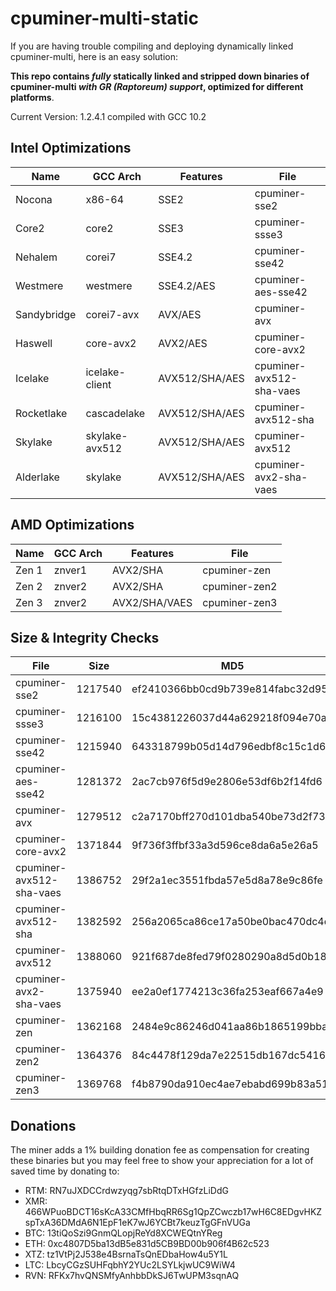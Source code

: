 # cpuminer-multi-static

If you are having trouble compiling and deploying dynamically linked cpuminer-multi, here is an easy solution:

**This repo contains _fully_ statically linked and stripped down binaries of cpuminer-multi _with GR (Raptoreum) support_, optimized for different platforms**.

Current Version: 1.2.4.1 compiled with GCC 10.2


## Intel Optimizations

| Name        | GCC Arch       | Features       | File                     |
|-------------|----------------|----------------|--------------------------|
| Nocona      | x86-64         | SSE2           | cpuminer-sse2            |
| Core2       | core2          | SSE3           | cpuminer-ssse3           |
| Nehalem     | corei7         | SSE4.2         | cpuminer-sse42           |
| Westmere    | westmere       | SSE4.2/AES     | cpuminer-aes-sse42       |
| Sandybridge | corei7-avx     | AVX/AES        | cpuminer-avx             |
| Haswell     | core-avx2      | AVX2/AES       | cpuminer-core-avx2       |
| Icelake     | icelake-client | AVX512/SHA/AES | cpuminer-avx512-sha-vaes |
| Rocketlake  | cascadelake    | AVX512/SHA/AES | cpuminer-avx512-sha      |
| Skylake     | skylake-avx512 | AVX512/SHA/AES | cpuminer-avx512          |
| Alderlake   | skylake        | AVX512/SHA/AES | cpuminer-avx2-sha-vaes   |

## AMD Optimizations

| Name  | GCC Arch | Features      | File          |
|-------|----------|---------------|---------------|
| Zen 1 | znver1   | AVX2/SHA      | cpuminer-zen  |
| Zen 2 | znver2   | AVX2/SHA      | cpuminer-zen2 |
| Zen 3 | znver2   | AVX2/SHA/VAES | cpuminer-zen3 |

## Size & Integrity Checks

| File                     | Size    | MD5                              |
|--------------------------|---------|----------------------------------|
| cpuminer-sse2            | 1217540 | ef2410366bb0cd9b739e814fabc32d95 | 
| cpuminer-ssse3           | 1216100 | 15c4381226037d44a629218f094e70a3 |
| cpuminer-sse42           | 1215940 | 643318799b05d14d796edbf8c15c1d65 |
| cpuminer-aes-sse42       | 1281372 | 2ac7cb976f5d9e2806e53df6b2f14fd6 |
| cpuminer-avx             | 1279512 | c2a7170bff270d101dba540be73d2f73 |
| cpuminer-core-avx2       | 1371844 | 9f736f3ffbf33a3d596ce8da6a5e26a5 |
| cpuminer-avx512-sha-vaes | 1386752 | 29f2a1ec3551fbda57e5d8a78e9c86fe |
| cpuminer-avx512-sha      | 1382592 | 256a2065ca86ce17a50be0bac470dc4d |
| cpuminer-avx512          | 1388060 | 921f687de8fed79f0280290a8d5d0b18 |
| cpuminer-avx2-sha-vaes   | 1375940 | ee2a0ef1774213c36fa253eaf667a4e9 |
| cpuminer-zen             | 1362168 | 2484e9c86246d041aa86b1865199bbae |
| cpuminer-zen2            | 1364376 | 84c4478f129da7e22515db167dc54166 |
| cpuminer-zen3            | 1369768 | f4b8790da910ec4ae7ebabd699b83a51 |

## Donations

The miner adds a 1% building donation fee as compensation for creating these binaries but you may feel free to show your appreciation for a lot of saved time by donating to: 

* RTM: RN7uJXDCCrdwzyqg7sbRtqDTxHGfzLiDdG
* XMR: 466WPuoBDCT16sKcA33CMfHbqRR6Sg1QpZCwczb17wH6C8EDgvHKZspTxA36DMdA6N1EpF1eK7wJ6YCBt7keuzTgGFnVUGa
* BTC: 13tiQoSzi9GnmQLopjReYd8XCWEQtnYReg
* ETH: 0xc4807D5ba13dB5e831d5CB9BD00b906f4B62c523
* XTZ: tz1VtPj2J538e4BsrnaTsQnEDbaHow4u5Y1L
* LTC: LbcyCGzSUHFqbhY2YUc2LSYLkjwUC9WiW4
* RVN: RFKx7hvQNSMfyAnhbbDkSJ6TwUPM3sqnAQ


